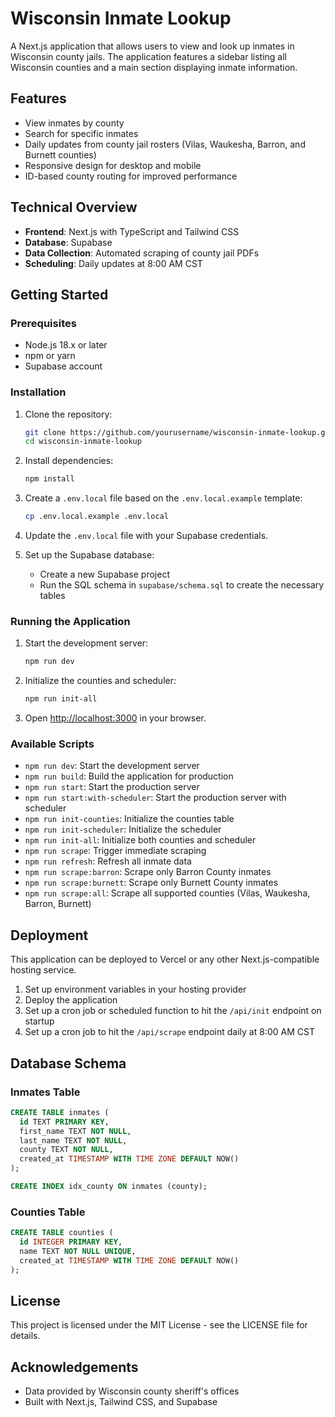 # Wisconsin Inmate Lookup

A Next.js application that allows users to view and look up inmates in Wisconsin county jails. The application features a sidebar listing all Wisconsin counties and a main section displaying inmate information.

## Features

- View inmates by county
- Search for specific inmates
- Daily updates from county jail rosters (Vilas, Waukesha, Barron, and Burnett counties)
- Responsive design for desktop and mobile
- ID-based county routing for improved performance

## Technical Overview

- **Frontend**: Next.js with TypeScript and Tailwind CSS
- **Database**: Supabase
- **Data Collection**: Automated scraping of county jail PDFs
- **Scheduling**: Daily updates at 8:00 AM CST

## Getting Started

### Prerequisites

- Node.js 18.x or later
- npm or yarn
- Supabase account

### Installation

1. Clone the repository:
   ```bash
   git clone https://github.com/yourusername/wisconsin-inmate-lookup.git
   cd wisconsin-inmate-lookup
   ```

2. Install dependencies:
   ```bash
   npm install
   ```

3. Create a `.env.local` file based on the `.env.local.example` template:
   ```bash
   cp .env.local.example .env.local
   ```

4. Update the `.env.local` file with your Supabase credentials.

5. Set up the Supabase database:
   - Create a new Supabase project
   - Run the SQL schema in `supabase/schema.sql` to create the necessary tables

### Running the Application

1. Start the development server:
   ```bash
   npm run dev
   ```

2. Initialize the counties and scheduler:
   ```bash
   npm run init-all
   ```

3. Open [http://localhost:3000](http://localhost:3000) in your browser.

### Available Scripts

- `npm run dev`: Start the development server
- `npm run build`: Build the application for production
- `npm run start`: Start the production server
- `npm run start:with-scheduler`: Start the production server with scheduler
- `npm run init-counties`: Initialize the counties table
- `npm run init-scheduler`: Initialize the scheduler
- `npm run init-all`: Initialize both counties and scheduler
- `npm run scrape`: Trigger immediate scraping
- `npm run refresh`: Refresh all inmate data
- `npm run scrape:barron`: Scrape only Barron County inmates
- `npm run scrape:burnett`: Scrape only Burnett County inmates
- `npm run scrape:all`: Scrape all supported counties (Vilas, Waukesha, Barron, Burnett)

## Deployment

This application can be deployed to Vercel or any other Next.js-compatible hosting service.

1. Set up environment variables in your hosting provider
2. Deploy the application
3. Set up a cron job or scheduled function to hit the `/api/init` endpoint on startup
4. Set up a cron job to hit the `/api/scrape` endpoint daily at 8:00 AM CST

## Database Schema

### Inmates Table
```sql
CREATE TABLE inmates (
  id TEXT PRIMARY KEY,
  first_name TEXT NOT NULL,
  last_name TEXT NOT NULL,
  county TEXT NOT NULL,
  created_at TIMESTAMP WITH TIME ZONE DEFAULT NOW()
);

CREATE INDEX idx_county ON inmates (county);
```

### Counties Table
```sql
CREATE TABLE counties (
  id INTEGER PRIMARY KEY,
  name TEXT NOT NULL UNIQUE,
  created_at TIMESTAMP WITH TIME ZONE DEFAULT NOW()
);
```

## License

This project is licensed under the MIT License - see the LICENSE file for details.

## Acknowledgements

- Data provided by Wisconsin county sheriff's offices
- Built with Next.js, Tailwind CSS, and Supabase
